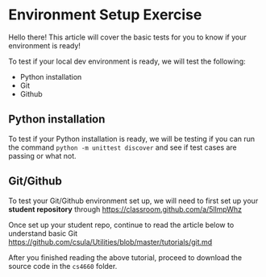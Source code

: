 # Environment Setup Exercise

Hello there! This article will cover the basic tests for you to know if your
environment is ready!

To test if your local dev environment is ready, we will test the following:

* Python installation
* Git
* Github

## Python installation

To test if your Python installation is ready, we will be testing if you can run
the command `python -m unittest discover` and see if test cases are passing or
what not.

## Git/Github

To test your Git/Github environment set up, we will need to first set up your
**student repository** through https://classroom.github.com/a/5llmpWhz

Once set up your student repo, continue to read the article below to understand
basic Git https://github.com/csula/Utilities/blob/master/tutorials/git.md

After you finished reading the above tutorial, proceed to download the source
code in the `cs4660` folder.
